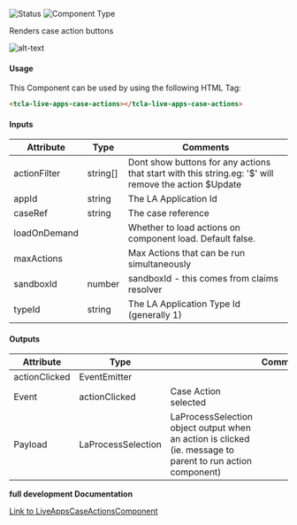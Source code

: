 
![Status][auto] ![Component Type][major] <!--Component Meta {"created_by":"Auto", "reviewed_by":"Auto", "last_modified_by":"Auto", "comment":"action buttons"} Component Meta -->


<p>Renders case action buttons</p>

<p><img src="../live-apps-case-actions.png" alt="alt-text" class="img-responsive" title="Image"></p>



#### Usage


This Component can be used by using the following HTML Tag:

```html
<tcla-live-apps-case-actions></tcla-live-apps-case-actions>
```

#### Inputs

Attribute | Type | Comments
--- | --- | ---
actionFilter | string[] | Dont show buttons for any actions that start with this string.eg: &#39;$&#39; will remove the action $Update
appId | string | The LA Application Id
caseRef | string | The case reference
loadOnDemand |  | Whether to load actions on component load. Default false.
maxActions |  | Max Actions that can be run simultaneously
sandboxId | number | sandboxId - this comes from claims resolver
typeId | string | The LA Application Type Id (generally 1)

#### Outputs

Attribute | Type |   | Comments
--- | --- | --- | ---
actionClicked | EventEmitter<LaProcessSelection> |   |  
  | Event |  actionClicked  |  Case Action selected
  | Payload |  LaProcessSelection  |  LaProcessSelection object output when an action is clicked (ie. message to parent to run action component)


<b>full development Documentation</b>

[Link to LiveAppsCaseActionsComponent](https://tibcosoftware.github.io/TCSTK-Libdocs/libdocs/tc-liveapps-lib/components/LiveAppsCaseActionsComponent.html)


[auto]: https://img.shields.io/badge/Status-auto%20generated-lightgrey.svg?style=flat "auto generated"

[manually]: https://img.shields.io/badge/Status-manually%20created-yellow.svg?style=flat "manually created"

[draft]: https://img.shields.io/badge/Status-draft-red.svg?style=flat "draft"

[review]: https://img.shields.io/badge/Status-need%20review-yellowgreen.svg?style=flat "need review"

[review done]: https://img.shields.io/badge/Status-review%20done-green.svg?style=flat "review done"

[finalized]: https://img.shields.io/badge/Status-finalized-brightgreen.svg?style=flat "finalized"

[top]: https://img.shields.io/badge/Component%20Type-Top-blue.svg?style=flat "top Component"

[major]: https://img.shields.io/badge/Component%20Type-major%20Component-blue.svg?style=flat "major Component"

[minor]: https://img.shields.io/badge/Component%20Type-minor%20Component-blue.svg?style=flat "minor Component"


